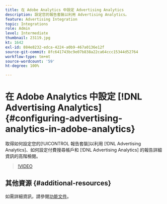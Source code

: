 ```yaml
---
title: 在 Adobe Analytics 中設定 Advertising Analytics
description: 設定您的報告套裝以利用 Advertising Analytics。
feature: Advertising Integration
topic: Integrations
role: Admin
level: Intermediate
thumbnail: 23119.jpg
kt: 1642
exl-id: 884e8232-edca-4224-a0b9-467a0136e12f
source-git-commit: 8fc641743bc9e07b838a22ca64ccc15344d52764
workflow-type: tm+mt
source-wordcount: '59'
ht-degree: 100%

---
```


# 在 Adobe Analytics 中設定 [!DNL Advertising Analytics] {#configuring-advertising-analytics-in-adobe-analytics}

取得如何設定您的[!UICONTROL 報告套裝]以利用 [!DNL Advertising Analytics]、如何設定付費搜尋帳戶和 [!DNL Advertising Analytics] 的報告詳細資訊的高階檢閱。

>[!VIDEO](https://video.tv.adobe.com/v/23119/?quality=12&learn=on)

## 其他資源 {#additional-resources}

如需詳細資訊，請參閱[功能文件](https://experienceleague.adobe.com/docs/analytics/integration/advertising-analytics/overview.html?lang=zh-Hant)。
